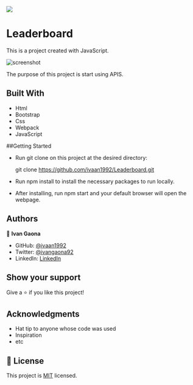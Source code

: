 ![](https://img.shields.io/badge/Microverse-blueviolet)
# Leaderboard

This is a project created with JavaScript.  

![screenshot](https://user-images.githubusercontent.com/73128809/146416418-8d3742fb-456d-4720-8f7f-b0add7ced37a.png)

The purpose of this project is start using APIS. 
## Built With

- Html
- Bootstrap
- Css
- Webpack
- JavaScript

##Getting Started 

- Run git clone on this project at the desired directory:

    git clone https://github.com/ivaan1992/Leaderboard.git

- Run npm install to install the necessary packages to run locally.

- After installing, run npm start and your default browser will open the webpage. 

## Authors

👤 **Ivan Gaona**


- GitHub: [@ivaan1992](https://github.com/ivaan1992)
- Twitter: [@ivangaona92](https://twitter.com/ivangaona92)
- LinkedIn: [LinkedIn](https://www.linkedin.com/in/ivan-linares-gaona/)

## Show your support

Give a ⭐️ if you like this project!

## Acknowledgments

- Hat tip to anyone whose code was used
- Inspiration
- etc

## 📝 License

This project is [MIT](./MIT.md) licensed.

